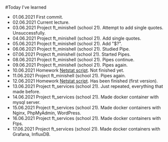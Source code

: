 #Today I've learned

- 01.06.2021 First commit.
- 02.06.2021 Current lecture.
- 03.06.2021 Project ft_minishell (school 21). Attempt to add single quotes. Unsuccessfully.
- 04.06.2021 Project ft_minishell (school 21). Add single quotes.
- 05.06.2021 Project ft_minishell (school 21). Add "$?".
- 06.06.2021 Project ft_minishell (school 21). Studied Pipe.
- 07.06.2021 Project ft_minishell (school 21). Started Pipes.
- 08.06.2021 Project ft_minishell (school 21). Pipes continue.
- 09.06.2021 Project ft_minishell (school 21). Pipes again.
- 10.06.2021 Homework [Netstat script](https://github.com/sevod/AndersenDevOps/tree/main/netstat_script). Not finished yet.
- 11.06.2021 Project ft_minishell (school 21). Pipes again.
- 12.06.2021 Homework [Netstat script](https://github.com/sevod/AndersenDevOps/tree/main/netstat_script). Has been finished (first version).
- 13.06.2021 Project ft_services (school 21). Just repeated, everything that made before.
- 14.06.2021 Project ft_services (school 21). Made docker container with mysql server.
- 15.06.2021 Project ft_services (school 21). Made docker containers with Nginx, PhpMyAdmin, WordPress.
- 16.06.2021 Project ft_services (school 21). Made docker containers with Ftps.
- 17.06.2021 Project ft_services (school 21). Made docker containers with Grafana, InfluxDB.


